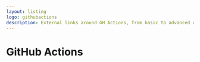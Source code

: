```yaml
---
layout: listing
logo: githubactions
description: External links around GH Actions, from basic to advanced usage
---
```

# GitHub Actions
